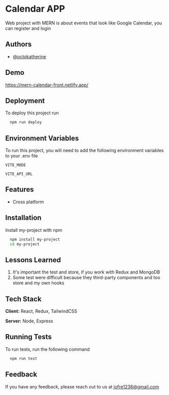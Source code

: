 # Calendar APP

Web project with MERN is about events that look like Google Calendar, you can register and login

## Authors

- [@octokatherine](https://github.com/goraydev)

## Demo

https://mern-calendar-front.netlify.app/

## Deployment

To deploy this project run

```bash
  npm run deploy
```

## Environment Variables

To run this project, you will need to add the following environment variables to your .env file

`VITE_MODE`

`VITE_API_URL`

## Features

- Cross platform

## Installation

Install my-project with npm

```bash
  npm install my-project
  cd my-project
```

## Lessons Learned

1. It's important the test and store, if you work with Redux and MongoDB
2. Some test were difficult because they third-party components and too store and my own hooks

## Tech Stack

**Client:** React, Redux, TailwindCSS

**Server:** Node, Express

## Running Tests

To run tests, run the following command

```bash
  npm run test
```

## Feedback

If you have any feedback, please reach out to us at jofre1236@gmail.com
